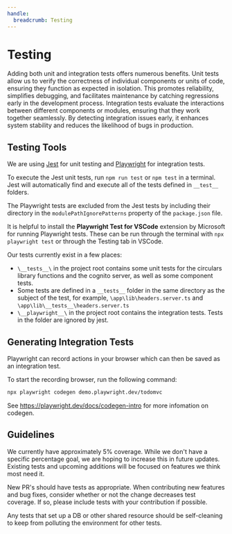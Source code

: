 ```yaml
---
handle:
  breadcrumb: Testing
---
```


# Testing

Adding both unit and integration tests offers numerous benefits. Unit tests allow us to verify the correctness of individual components or units of code, ensuring they function as expected in isolation. This promotes reliability, simplifies debugging, and facilitates maintenance by catching regressions early in the development process. Integration tests evaluate the interactions between different components or modules, ensuring that they work together seamlessly. By detecting integration issues early, it enhances system stability and reduces the likelihood of bugs in production.

## Testing Tools

We are using [Jest](https://jestjs.io/) for unit testing and [Playwright](https://playwright.dev/) for integration tests.

To execute the Jest unit tests, run `npm run test` or `npm test` in a terminal. Jest will automatically find and execute all of the tests defined in `__test__` folders.

The Playwright tests are excluded from the Jest tests by including their directory in the `modulePathIgnorePatterns` property of the `package.json` file.

It is helpful to install the **Playwright Test for VSCode** extension by Microsoft for running Playwright tests. These can be run through the terminal with `npx playwright test` or through the Testing tab in VSCode.

Our tests currently exist in a few places:

- `\__tests__\` in the project root contains some unit tests for the circulars library functions and the cognito server, as well as some component tests.
- Some tests are defined in a `__tests__` folder in the same directory as the subject of the test, for example, `\app\lib\headers.server.ts` and `\app\lib\__tests__\headers.server.ts`
- `\__playwright__\` in the project root contains the integration tests. Tests in the folder are ignored by jest.

## Generating Integration Tests

Playwright can record actions in your browser which can then be saved as an integration test.

To start the recording browser, run the following command:

```sh
npx playwright codegen demo.playwright.dev/todomvc
```

See https://playwright.dev/docs/codegen-intro for more infomation on codegen.

## Guidelines

We currently have approximately 5% coverage. While we don't have a specific percentage goal, we are hoping to increase this in future updates. Existing tests and upcoming additions will be focused on features we think most need it.

New PR's should have tests as appropriate. When contributing new features and bug fixes, consider whether or not the change decreases test coverage. If so, please include tests with your contribution if possible.

Any tests that set up a DB or other shared resource should be self-cleaning to keep from polluting the environment for other tests.
